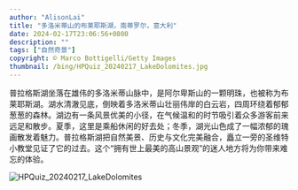 ```yaml
---
author: "AlisonLai"
title: "多洛米蒂山的布莱耶斯湖，南蒂罗尔，意大利"
date: 2024-02-17T23:06:56+0800
description: ""
tags: ["自然奇景"]
copyright: © Marco Bottigelli/Getty Images
thumbnail: /bing/HPQuiz_20240217_LakeDolomites.jpg
---
```


普拉格斯湖坐落在雄伟的多洛米蒂山脉中，是阿尔卑斯山的一颗明珠，也被称为布莱耶斯湖。湖水清澈见底，倒映着多洛米蒂山壮丽伟岸的白云岩，四周环绕着郁郁葱葱的森林。湖边有一条风景优美的小径，在气候温和的时节吸引着众多游客前来远足和散步。夏季，这里是乘船休闲的好去处；冬季，湖光山色成了一幅浓郁的瑰画散发着魅力。普拉格斯湖把自然美景、历史与文化完美融合，矗立一旁的圣维特小教堂见证了它的过去。这个“拥有世上最美的高山景观”的迷人地方将为你带来难忘的体验。

![HPQuiz_20240217_LakeDolomites](/bing/HPQuiz_20240217_LakeDolomites.jpg)